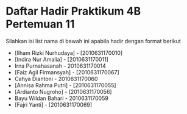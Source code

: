 # Daftar Hadir Praktikum 4B Pertemuan 11
Silahkan isi list nama di bawah ini apabila hadir dengan format berikut

- [Ilham Rizki Nurhudaya] - [2010631170010]
- [Indira Nur Amalia] - [2010631170011]
- Irna Purnahasanah - 2010631170014
- [Faiz Agil Firmansyah] - [2010631170067]
- Cahya Diantoni - 2010631170060
- [Annisa Rahma Putri] - [2010631170055]
- [Ardianto Nugroho] - [2010631170056]
- Bayu Wildan Bahari - 2010631170059
- [Fajri Yanti] - [2010631170069]
